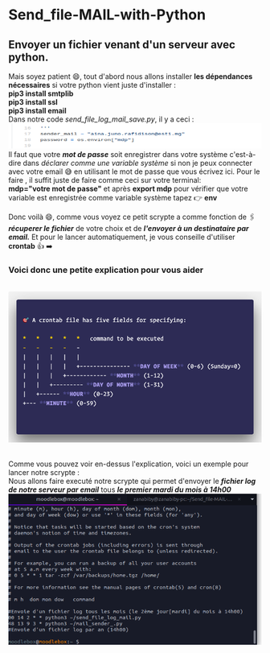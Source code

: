 # Send_file-MAIL-with-Python
## Envoyer un fichier venant d'un serveur avec python.

Mais soyez patient 😄, tout d'abord nous allons installer **les dépendances nécessaires** si votre python vient juste d'installer :
</br>**pip3 install smtplib** 
</br>**pip3 install ssl**
</br>**pip3 install email**
</br> Dans notre code *send_file_log_mail_save.py*, il y a ceci : <img src="img/mdp.png" width="700px" height="50px">
</br> Il faut que votre ***mot de passe*** soit enregistrer dans votre système c'est-à-dire dans *déclarer comme une variable système* si non je peux connecter avec votre email 😅 en utilisant le mot de passe que vous écrivez ici. Pour le faire , il suffit juste de faire comme ceci sur votre terminal: 
</br>**mdp="votre mot de passe"** et après **export mdp** pour vérifier que votre variable est enregistrée comme variable système tapez 👉 **env**

Donc voilà 😄, comme vous voyez ce petit scrypte a comme fonction de 🖇️***récuperer le fichier*** de votre choix et de ***l'envoyer à un destinataire par email.***
Et pour le lancer automatiquement, je vous conseille d'utiliser **crontab** 👍 ➡️ 

### Voici donc une petite explication pour vous aider
</br> <img src="img/crontab.png" width="600px" height="300px">

</br> Comme vous pouvez voir en-dessus l'explication, voici un exemple pour lancer notre scrypte :
</br> Nous allons faire executé notre scrypte qui permet d'envoyer le ***fichier log de notre serveur par email***  tous  ***le premier mardi du mois à 14h00***
</br> <img src="img/capture_1.png" width="600px" height="300px">
